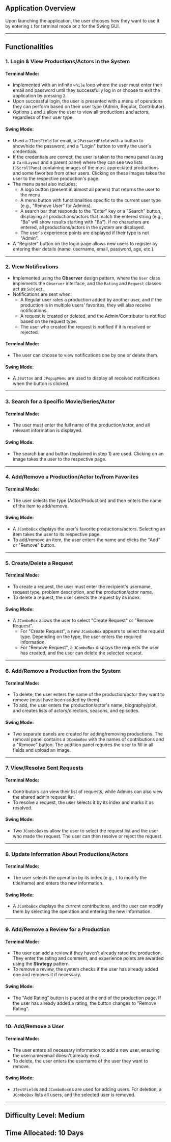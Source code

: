## Application Overview

Upon launching the application, the user chooses how they want to use it by entering `1` for terminal mode or `2` for the Swing GUI.

---

## Functionalities

### 1. Login & View Productions/Actors in the System

#### Terminal Mode:
- Implemented with an infinite `while` loop where the user must enter their email and password until they successfully log in or choose to exit the application by pressing `2`.
- Upon successful login, the user is presented with a menu of operations they can perform based on their user type (Admin, Regular, Contributor).
- Options `1` and `2` allow the user to view all productions and actors, regardless of their user type.

#### Swing Mode:
- Used a `JTextField` for email, a `JPasswordField` with a button to show/hide the password, and a "Login" button to verify the user's credentials.
- If the credentials are correct, the user is taken to the menu panel (using a `CardLayout` and a parent panel) where they can see two lists (`JScrollPane`) containing images of the most appreciated productions and some favorites from other users. Clicking on these images takes the user to the respective production's page.
- The menu panel also includes:
  - A logo button (present in almost all panels) that returns the user to the menu.
  - A menu button with functionalities specific to the current user type (e.g., "Remove User" for Admins).
  - A search bar that responds to the "Enter" key or a "Search" button, displaying all productions/actors that match the entered string (e.g., "Ba" will show results starting with "Ba"). If no characters are entered, all productions/actors in the system are displayed.
  - The user's experience points are displayed if their type is not "Admin".
- A "Register" button on the login page allows new users to register by entering their details (name, username, email, password, age, etc.).

---

### 2. View Notifications

- Implemented using the **Observer** design pattern, where the `User` class implements the `Observer` interface, and the `Rating` and `Request` classes act as `Subject`.
- Notifications are sent when:
  - A Regular user rates a production added by another user, and if the production is in multiple users' favorites, they will also receive notifications.
  - A request is created or deleted, and the Admin/Contributor is notified based on the request type.
  - The user who created the request is notified if it is resolved or rejected.

#### Terminal Mode:
- The user can choose to view notifications one by one or delete them.

#### Swing Mode:
- A `JButton` and `JPopupMenu` are used to display all received notifications when the button is clicked.

---

### 3. Search for a Specific Movie/Series/Actor

#### Terminal Mode:
- The user must enter the full name of the production/actor, and all relevant information is displayed.

#### Swing Mode:
- The search bar and button (explained in step 1) are used. Clicking on an image takes the user to the respective page.

---

### 4. Add/Remove a Production/Actor to/from Favorites

#### Terminal Mode:
- The user selects the type (Actor/Production) and then enters the name of the item to add/remove.

#### Swing Mode:
- A `JComboBox` displays the user's favorite productions/actors. Selecting an item takes the user to its respective page.
- To add/remove an item, the user enters the name and clicks the "Add" or "Remove" button.

---

### 5. Create/Delete a Request

#### Terminal Mode:
- To create a request, the user must enter the recipient's username, request type, problem description, and the production/actor name.
- To delete a request, the user selects the request by its index.

#### Swing Mode:
- A `JComboBox` allows the user to select "Create Request" or "Remove Request".
  - For "Create Request", a new `JComboBox` appears to select the request type. Depending on the type, the user enters the required information.
  - For "Remove Request", a `JComboBox` displays the requests the user has created, and the user can delete the selected request.

---

### 6. Add/Remove a Production from the System

#### Terminal Mode:
- To delete, the user enters the name of the production/actor they want to remove (must have been added by them).
- To add, the user enters the production/actor's name, biography/plot, and creates lists of actors/directors, seasons, and episodes.

#### Swing Mode:
- Two separate panels are created for adding/removing productions. The removal panel contains a `JComboBox` with the names of contributions and a "Remove" button. The addition panel requires the user to fill in all fields and upload an image.

---

### 7. View/Resolve Sent Requests

#### Terminal Mode:
- Contributors can view their list of requests, while Admins can also view the shared admin request list.
- To resolve a request, the user selects it by its index and marks it as resolved.

#### Swing Mode:
- Two `JComboBox`es allow the user to select the request list and the user who made the request. The user can then resolve or reject the request.

---

### 8. Update Information About Productions/Actors

#### Terminal Mode:
- The user selects the operation by its index (e.g., `1` to modify the title/name) and enters the new information.

#### Swing Mode:
- A `JComboBox` displays the current contributions, and the user can modify them by selecting the operation and entering the new information.

---

### 9. Add/Remove a Review for a Production

#### Terminal Mode:
- The user can add a review if they haven't already rated the production. They enter the rating and comment, and experience points are awarded using the **Strategy** pattern.
- To remove a review, the system checks if the user has already added one and removes it if necessary.

#### Swing Mode:
- The "Add Rating" button is placed at the end of the production page. If the user has already added a rating, the button changes to "Remove Rating".

---

### 10. Add/Remove a User

#### Terminal Mode:
- The user enters all necessary information to add a new user, ensuring the username/email doesn't already exist.
- To delete, the user enters the username of the user they want to remove.

#### Swing Mode:
- `JTextField`s and `JComboBox`es are used for adding users. For deletion, a `JComboBox` lists all users, and the selected user is removed.

---

## Difficulty Level: Medium
## Time Allocated: 10 Days